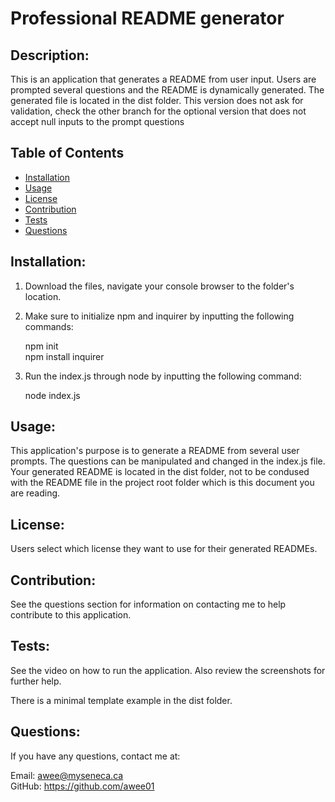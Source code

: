 # Professional README generator


## Description:

This is an application that generates a README from user input. Users are prompted several questions and the README is dynamically generated. The generated file is located in the dist folder. This version does not ask for validation, check the other branch for the optional version that does not accept null inputs to the prompt questions

## Table of Contents

* [Installation](#Installation)
* [Usage](#Usage)
* [License](#License)
* [Contribution](#Contribution)
* [Tests](#Tests)
* [Questions](#Questions)


## Installation:

1. Download the files, navigate your console browser to the folder's location.

2. Make sure to initialize npm and inquirer by inputting the following commands:

    npm init
    <br>
    npm install inquirer

3. Run the index.js through node by inputting the following command:

    node index.js


## Usage:

This application's purpose is to generate a README from several user prompts. The questions can be manipulated and changed in the index.js file. Your generated README is located in the dist folder, not to be condused with the README file in the project root folder which is this document you are reading.


## License:

Users select which license they want to use for their generated READMEs.

## Contribution:

See the questions section for information on contacting me to help contribute to this application.

## Tests:

See the video on how to run the application. Also review the screenshots for further help.

There is a minimal template example in the dist folder. 


## Questions:

If you have any questions, contact me at:

Email: awee@myseneca.ca
<br>
GitHub: https://github.com/awee01
